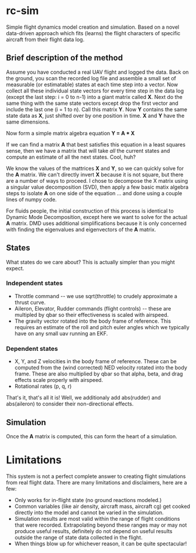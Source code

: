 # rc-sim

Simple flight dynamics model creation and simulation.  Based on a
novel data-driven approach which fits (learns) the flight characters
of specific aircraft from their flight data log.

## Brief description of the method

Assume you have conducted a real UAV flight and logged the data.  Back
on the ground, you scan the recorded log file and assemble a small set
of measurable (or estimatable) states at each time step into a vector.
Now collect all these individual state vectors for every time step in
the data log (except the last step: i = 0 to n-1) into a giant matrix
called **X**.  Next do the same thing with the same state vectors
except drop the first vector and include the last one (i = 1 to n).
Call this matrix **Y**.  Now **Y** contains the same state data as
**X**, just shifted over by one position in time.  **X** and **Y**
have the same dimensions.

Now form a simple matrix algebra equation **Y = A * X**

If we can find a matrix **A** that best satisfies this equation in a
least squares sense, then we have a matrix that will take *all* the
current states and compute an estimate of all the next states.  Cool,
huh?

We know the values of the mattrices **X** and **Y**, so we can quickly
solve for the **A** matrix.  We can't directly invert **X** because it
is not square, but there are a number of ways to proceed. I chose to
decompose the X matrix using a singular value decomposition (SVD),
then apply a few basic matix algebra steps to isolate **A** on one
side of the equation ... and done using a couple lines of numpy code.

For fluids people, the initial construction of this process is
identical to Dynamic Mode Decomposition, except here we want to solve
for the actual **A** matrix.  DMD uses additional simplifications
because it is only concerned with finding the eigenvalues and
eigenvectors of the **A** matrix.

## States

What states do we care about?  This is actually simpler than you might
expect.

### Independent states

* Throttle command -- we use sqrt(throttle) to crudely approximate a
  thrust curve.
* Aileron, Elevator, Rudder commands (flight controls) -- these are
  multipled by qbar so their effectiveness is scaled with airspeed.
* The gravity vector rotated into the body frame of reference.  This
  requires an estimate of the roll and pitch euler angles which we
  typically have on any small uav running an EKF.

### Dependent states

* X, Y, and Z velocities in the body frame of reference.  These can be
  computed from the (wind corrected) NED velocity rotated into the
  body frame.  These are also multiplied by qbar so that alpha, beta,
  and drag effects scale properly with airspeed.
* Rotational rates (p, q, r)

That's it, that's all it is!  Well, we additionaly add abs(rudder) and
abs(aileron) to consider their non-directional effects.

## Simulation

Once the **A** matrix is computed, this can form the heart of a
simulation.

# Limitations

This system is not a perfect complete answer to creating flight
simulations from real flight data.  There are many limitations and
disclaimers, here are a few:

* Only works for in-flight state (no ground reactions modeled.)
* Common variables (like air density, aircraft mass, aircraft cg) get
  cooked directly into the model and cannot be varied in the
  simulation.
* Simulation results are most valid within the range of flight
  conditions that were recorded.  Extrapolating beyond these ranges
  may or may not produce useful results, definitely do not depend on
  useful results outside the range of state data collected in the
  flight.
* When things blow up for whichever reason, it can be quite spectacular!